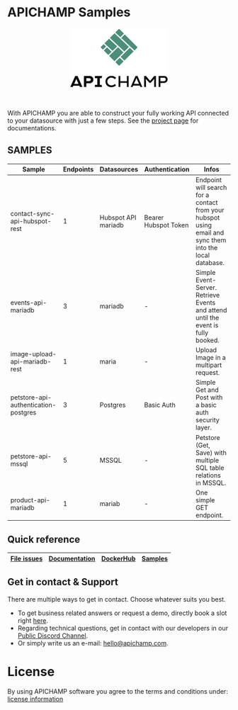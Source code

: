 # APICHAMP Samples

<p align="center">
  <img src="./apichamp_logo.png" />
</p>
<br/>

With APICHAMP you are able to construct your fully working API connected to your datasource with just a few steps. See the [project page](https://docs.apichamp.com) for documentations.

## SAMPLES

| Sample                               | Endpoints | Datasources               | Authentication       | Infos                                                                                                   |
|--------------------------------------|-----------|---------------------------|----------------------|---------------------------------------------------------------------------------------------------------|
| contact-sync-api-hubspot-rest        | 1         | Hubspot API <br/> mariadb | Bearer Hubspot Token | Endpoint will search for a contact from your hubspot using email and sync them into the local database. |
| events-api-mariadb                   | 3         | mariadb                   | -                    | Simple Event-Server. Retrieve Events and attend until the event is fully booked.                        |
| image-upload-api-mariadb-rest        | 1         | maria                     | -                    | Upload Image in a multipart request.                                                                    |
| petstore-api-authentication-postgres | 3         | Postgres                  | Basic Auth           | Simple Get and Post with a basic auth security layer.                                                   |
| petstore-api-mssql                   | 5         | MSSQL                     | -                    | Petstore (Get, Save) with multiple SQL table relations in MSSQL.                                        |
| product-api-mariadb                  | 1         | mariab                    | -                    | One simple GET endpoint.                                                                                |

## Quick reference

| [File issues](https://github.com/apichamp-solutions/apichamp-samples/issues) | [Documentation](https://doc.apichamp.com/) | [DockerHub](https://hub.docker.com/r/apichamp/apichamp-core) | [Samples](https://github.com/apichamp-solutions/apichamp-samples) |
|------------------------------------------------------------------------------|--------------------------------------------|--------------------------------------------------------------|-------------------------------------------------------------------|

## Get in contact & Support

There are multiple ways to get in contact. Choose whatever suits you best. <br>
- To get business related answers or request a demo, directly book a slot
right [here](https://calendly.com/apichamp/apichamp-online-meeting).<br>
- Regarding technical questions, get in contact with our developers in
our [Public Discord Channel](https://discord.gg/5guHjSca).<br>
- Or simply write us an e-mail: [hello@apichamp.com](mailto://hello@apichamp.com).<br>

# License

By using APICHAMP software you agree to the terms and conditions
under: [license information](https://www.apichamp.com/terms)